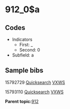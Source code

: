 # 912\_0$a

## Codes

-   Indicators
    -   First: \_
    -   Second: 0
-   Subfield: a

## Sample bibs

15792729 [Quicksearch](https://search.library.yale.edu/catalog/15792729) [VXWS](http://prodorbis.library.yale.edu:7014/vxws/GetHoldingsService?bibId=15792729)

15793110 [Quicksearch](https://search.library.yale.edu/catalog/15793110) [VXWS](http://prodorbis.library.yale.edu:7014/vxws/GetHoldingsService?bibId=15793110)

**Parent topic:**[912](../../tags/912/912.md)

